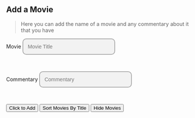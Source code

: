 ## Add a Movie
> Here you can add the name of a movie and any commentary about it that you have

<body>
<style>
custom-field input {
  border: 2px solid darkgrey;
  -webkit-appearance: none;
  -ms-appearance: none;
  -moz-appearance: none;
  appearance: none;
  background: #f2f2f2;
  padding: 12px;
  border-radius: 10px;
  width: 250px;
  font-size: 14px;
}
</style>
<style>
.center {
  margin: auto;
  width: 60%;
  border: 3px solid  #FFD133;
  padding: 10px;
}
.sortTitle {
  margin: auto;
  color: white;
  border: 3px solid  #FFC133;
  padding: 12px;
  margin-top: 30px;
  margin-bottom: 30px;
}
.movieBody {
  margin: auto;
  color: white;
  border: 3px solid  #FFC133;
  padding: 12px;
  width: 1000px;
  background: #f2f2f2;
}
img {
  width: 30px;
  height: 30px;
}
</style>
<form>
    <custom-field class="formBox">
        <label for="ftitle">Movie</label>
        <input type="text" id="ftitle" placeholder="Movie Title"/>
    </custom-field>
    <p>&nbsp;&nbsp;&nbsp;&nbsp;&nbsp;</p>
    <custom-field class="formBox">
        <label for="commentary">Commentary</label>
        <input type="text" id="commentary" placeholder="Commentary"/>
    </custom-field>
    <p>&nbsp;&nbsp;&nbsp;&nbsp;&nbsp;</p>
    <custom-field class="formBox">
        <button id="btn">Click to Add</button>
    </custom-field>
    <button onclick="logSort()">Sort Movies By Title</button>
    <button onclick="hideMovies()">Hide Movies</button>
</form>
<script>
    let movies = [];
    // example {id:1592304983049, title: 'Avengers: Endgame', commentary: 'good action scenes.'}
    const addMovie = (ev)=>{
        ev.preventDefault();  //stops the form submitting automatically
        create_movie()
        let movie = {
            DateID: Date.now(),
            ftitle: document.getElementById('ftitle').value,
            commentary: document.getElementById('commentary').value,
            likes: 0
        }
        movies.push(movie);
        document.forms[0].reset(); // to clear the form for the next entries
        console.warn('added' , {movies} ); // displays array in the console
        //saving to localStorage
        localStorage.setItem('MyMovieList', JSON.stringify(movies) );
        Addmovie()
    }
    document.addEventListener('DOMContentLoaded', ()=>{
        document.getElementById('btn').addEventListener('click', addMovie);
    });
    //Title
    const newTitle = document.createElement("H1");
    newTitle.innerText = '\xa0\xa0' + "Displayed below are your movies and commentary"
    document.body.appendChild(newTitle)
    // Creating Body
    var bodyDiv = document.createElement("div");
    document.body.appendChild(bodyDiv);
    bodyDiv.classList.add('movieBody');
    //Hide Movies
    function hideMovies() {
          event.preventDefault();
          removeAllChildNodes(bodyDiv);
          console.log(movies);
        }  
    // find
    function addLike(value) {
        for (var i=0;i<movies.length;i+=1) {
            if (movies[i].DateID === value) {
                movies[i].likes += 1
                console.log("Likes: " + movies[i].likes)
            }
            else {
                console.log("no")
            }
        }
    }
    function Addmovie() {
        var movieindex = movies.length - 1;
        console.log(movies[movieindex].ftitle);
        var image = document.createElement('img');
        image.src = 'images/like.png';
        const clone = image.cloneNode(true);
        const newDiv = document.createElement("div");
        newDiv.innerText = "Movie: " + movies[movieindex].ftitle + "\nComments: " + movies[movieindex].commentary + "\nLikes: " + movies[movieindex].likes + "\nClick to Like: "
        newDiv.appendChild(clone);
        bodyDiv.appendChild(newDiv);
        newDiv.addEventListener("click", function () {
         addLike(movies[movieindex].DateID);
        }); 
    }
    //Displaying Movies
    for (var i=0;i<movies.length;i+=1) {
        console.log(movies[i].ftitle); // shows each movie displayed in console
        var image = document.createElement('img');
        image.src = 'images/like.png';
        const clone = image.cloneNode(true);
        const newDiv = document.createElement("div");
        newDiv.innerText = "Movie: " + movies[i].ftitle + "\nComments: " + movies[i].commentary + "\n Likes: " + movies[i].likes + "\nClick to Like: "
        newDiv.appendChild(clone);
        bodyDiv.appendChild(newDiv);
        newDiv.addEventListener("click", function () {
         addLike(movies[i].DateID);
        }); 
    }
    function sortMovies(array, key) {
            event.preventDefault();
            return array.sort((a, b) => {
              const movieA = a[key].toUpperCase();
              const movieB = b[key].toUpperCase();
              if (movieA < movieB) {
                return -1;
              }
              if (movieA > movieB) {
                return 1;
              }
              return 0;
            });
          }
        function removeAllChildNodes(parent) {
            event.preventDefault();
            while (parent.firstChild) {
            parent.removeChild(parent.firstChild);
         }
        } 
          function logSort() {
            event.preventDefault();
            hideMovies();    
            // Sort the array of dictionaries by the 'ftitle' 
            var sortedData = sortMovies(movies, 'ftitle');        
            // Display the sorted data in the console
            console.log(sortedData);  
            const titleDiv = document.createElement("div");
                titleDiv.classList.add('sortTitle'); 
                titleDiv.innerText = "Sorted Movies Displayed Below:"
                bodyDiv.appendChild(titleDiv);
            for (var i=0;i<movies.length;i+=1) {
                  console.log(movies[i].ftitle); // shows each movie displayed in console
                var image = document.createElement('img');
                image.src = 'images/like.png';
                const clone = image.cloneNode(true);
                const sortDiv = document.createElement("div");
                sortDiv.innerText = "Movie: " + movies[i].ftitle + "\nComments: " + movies[i].commentary + "\n Likes: " + movies[i].likes + "\nClick to Like: "
                sortDiv.appendChild(clone)
                bodyDiv.appendChild(sortDiv)
                sortDiv.addEventListener("click", function () {
                addLike(movies[i].DateID);
                }); 
              }
            }
</script>
<script>
    const url = "https://kkcbal.duckdns.org/api/movies" //replace with api link
    const create_fetch = url + '/create';
    const read_fetch = url + '/';
    read_movie()
    //
    function read_movie() {
        // prepare fetch options
        const read_options = {
            method: 'GET', // *GET, POST, PUT, DELETE, etc.
            mode: 'cors', // no-cors, *cors, same-origin
            cache: 'default', // *default, no-cache, reload, force-cache, only-if-cached
            credentials: 'omit', // include, *same-origin, omit
            headers: {
                'Content-Type': 'application/json'
            },
        };
        // fetch the data from API
        fetch(read_fetch, read_options)
            // response is a RESTful "promise" on any successful fetch
            .then(response => {
            // check for response errors
                if (response.status !== 200) {
                    const errorMsg = 'Database read error: ' + response.status;
                    console.log(errorMsg);
                    newDiv.innerHTML = errorMsg;
                    bodyDiv.appendChild(newDiv)
                    return;
                }
            // valid response will have json data
                response.json().then(data => {
                    console.log(data);
                    //data.sort(function(a, b){return a.time - b.time})
                    //console.log(data);
                    for (let row in data) {
                        console.log(data[row]);
                        movies.push(data[row])
                        add_row(data[row]);
                    }
                })
            })
        // catch fetch errors (ie ACCESS to server blocked)
            .catch(err => {
                console.error(err);
                const newDiv = document.createElement("div");
                newDiv.innerHTML = err;
                bodyDiv.appendChild(newDiv)
            });
    }
    //
    function add_row(data) {
        const newDiv = document.createElement("div");
        // obtain data that is specific to the API
        newDiv.innerHTML = "Movie: " + data.ftitle + "<br>Comments: " + data.commentary
        // add HTML to container
        bodyDiv.appendChild(newDiv)
    }
    //
    function create_movie(){
        const body = {
            DateID: Date.now(),
            ftitle: document.getElementById('ftitle').value,
            commentary: document.getElementById("commentary").value,
            likes: 0
        };
        const requestOptions = {
            method: 'POST',
            mode: 'no-cors',
            body: JSON.stringify(body),
            headers: {
                "content-type": "application/json",
                'Authorization': 'Bearer my-token',
            },
        };
        // URL for Create API
        // Fetch API call to the database to create a new user
        fetch(create_fetch, requestOptions)
            .then(response => {
            // trap error response from Web API
                if (response.status !== 200) {
                    const errorMsg = 'Database create error: ' + response.status;
                    console.log(errorMsg);
                    const newDiv = document.createElement("div");
                    newDiv.innerHTML = errorMsg;
                    bodyDiv.appendChild(newDiv)
                    return;
                }
            // response contains valid result
                response.json().then(data => {
                    console.log(data);
                    //add a table row for the new/created userid
                    add_row(data);
                })
            })
    }
</script>
</body>